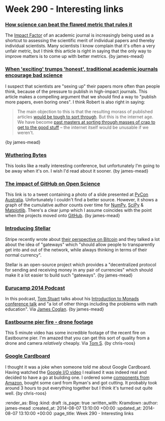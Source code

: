 Week 290 - Interesting links
============================

### [How science can beat the flawed metric that rules it](https://theconversation.com/how-science-can-beat-the-flawed-metric-that-rules-it-29606)

The [Impact Factor](http://en.wikipedia.org/wiki/Impact_factor) of an academic journal is increasingly being used as a shortcut to assessing the scientific merit of individual papers and thereby individual scientists. Many scientists I know complain that it's often a very unfair metric, but I think this article is right in saying that the only way to improve matters is to come up with better metrics. {by james-mead}


### [When 'exciting' trumps 'honest', traditional academic journals encourage bad science](https://theconversation.com/when-exciting-trumps-honest-traditional-academic-journals-encourage-bad-science-29804)

I suspect that scientists are "sexing up" their papers more often than people think, because of the pressure to publish in high-impact journals. This article makes a compelling argument that we should find a way to "publish more papers, even boring ones". I think Robert is also right in saying:

> The main objection to this is that the resulting morass of published articles [would be tough to sort through](https://theconversation.com/how-science-can-beat-the-flawed-metric-that-rules-it-29606). But this is the internet age. We have become [past masters at sorting through masses of crap to get to the good stuff](http://www.theatlantic.com/technology/archive/2014/01/how-netflix-reverse-engineered-hollywood/282679/) – the internet itself would be unusable if we weren't.

{by james-mead}


### [Wuthering Bytes](http://wutheringbytes.com/)

This looks like a really interesting conference, but unfortunately I'm going to be away when it's on. I wish I'd read about it sooner. {by james-mead}


### [The impact of GitHub on Open Science](https://twitter.com/jnuneziglesias/status/494985619798368259/)

This link is to a tweet containing a photo of a slide presented at [PyCon Australia](http://2014.pycon-au.org/). Unfortunately I couldn't find a better source. However, it shows a graph of the cumulative author counts over time for [NumPy](http://www.numpy.org/), [SciPy](http://www.scipy.org/) & [Matplotlib](http://matplotlib.org/). There's a clear jump which I assume coincides with the point when the projects moved onto [GitHub](https://github.com/). {by james-mead}


### [Introducing Stellar](https://www.stellar.org/blog/introducing-stellar/)

Stripe recently wrote about [their perspective on Bitcoin](https://stripe.com/blog/bitcoin-the-stripe-perspective) and they talked a lot about the idea of "gateways" which "should allow people to transparently get into and out of the network, while always thinking in terms of their normal currency".

Stellar is an open-source project which provides a "decentralized protocol for sending and receiving money in any pair of currencies" which should make it a lot easier to build such "gateways". {by james-mead}


### [Eurucamp 2014 Podcast](http://2014.eurucamp.org/podcast/#TCC003)

In this podcast, [Tom Stuart](http://codon.com/) talks about his [Introduction to Monads conference talk](http://2014.eurucamp.org/speakers/#tom-stuart) and "a lot of other things including the problems with math education". Via [James Coglan](http://jcoglan.com/). {by james-mead}


### [Eastbourne pier fire - drone footage](https://vimeo.com/102174078)

This 5 minute video has some incredible footage of the recent fire on Eastbourne pier. I'm amazed that you can get this sort of quality from a drone and camera _relatively_ cheaply. Via [Tom S](https://twitter.com/tomstuart). {by chris-roos}


### [Google Cardboard](https://developers.google.com/cardboard/)

I thought it was a joke when someone told me about Google Cardboard. Having watched the [Google I/O video](https://www.youtube.com/watch?v=DFog2gMnm44) I realised it was indeed real and decided to have a go at building one. I ordered some [components from Amazon](http://www.amazon.co.uk/AM-CARDBOARD%C2%AE-Complete-Cardboard-Project/dp/B00LM36DUK), bought some card from Ryman's and got cutting. It probably took around 3 hours to put everything together but I think it's turned out quite well. {by chris-roos}


:render_as: Blog
:kind: draft
:is_page: true
:written_with: Kramdown
:author: james-mead
:created_at: 2014-08-07 13:10:00 +00:00
:updated_at: 2014-08-07 13:10:00 +00:00
:page_title: Week 290 - Interesting links
